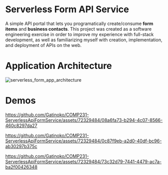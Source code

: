 # Serverless Form API Service
A simple API portal that lets you programatically create/consume **form items** and **business contacts**. This project was created as a software engineering exercise in order to improve my experience with full-stack development, as well as familiarizing myself with creation, implementation, and deployment of APIs on the web.

# Application Architecture
![serverless_form_app_architecture](https://github.com/Gatinoko/COMP231-ServerlessApiFormService/assets/72329484/3ee64f05-241c-40fa-aca2-e013e01d0e31)


# Demos
https://github.com/Gatinoko/COMP231-ServerlessApiFormService/assets/72329484/08a6fa73-b294-4c07-8566-460c8297da27

https://github.com/Gatinoko/COMP231-ServerlessApiFormService/assets/72329484/0c87f9eb-a2d0-40df-bc96-ab30297b375c

https://github.com/Gatinoko/COMP231-ServerlessApiFormService/assets/72329484/73c32d79-7441-4479-ac7a-ba2f00426348
